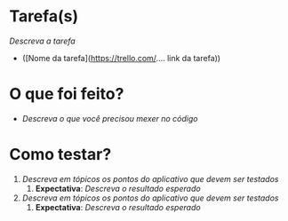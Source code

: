 Tarefa(s) 
=====
_Descreva a tarefa_

- ([Nome da tarefa](https://trello.com/.... link da tarefa))

O que foi feito?
=====
* _Descreva o que você precisou mexer no código_

Como testar?
=====
1. _Descreva em tópicos os pontos do aplicativo que devem ser testados_
   1. **Expectativa**: _Descreva o resultado esperado_
2. _Descreva em tópicos os pontos do aplicativo que devem ser testados_
   1. **Expectativa**: _Descreva o resultado esperado_
